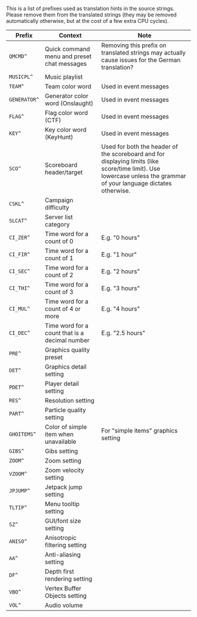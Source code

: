 This is a list of prefixes used as translation hints in the source strings.
Please remove them from the translated strings (they may be removed automatically otherwise, but at the cost of a few extra CPU cycles).

| Prefix | Context | Note |
| ------ | ------ | ------ |
| `QMCMD^` | Quick command menu and preset chat messages | Removing this prefix on translated strings may actually cause issues for the German translation? |
| `MUSICPL^` | Music playlist | |
| `TEAM^` | Team color word | Used in event messages |
| `GENERATOR^` | Generator color word (Onslaught) | Used in event messages |
| `FLAG^` | Flag color word (CTF) | Used in event messages |
| `KEY^` | Key color word (KeyHunt) | Used in event messages |
| `SCO^` | Scoreboard header/target | Used for both the header of the scoreboard and for displaying limits (like score/time limit). Use lowercase unless the grammar of your language dictates otherwise. |
| `CSKL^` | Campaign difficulty | |
| `SLCAT^` | Server list category | |
| `CI_ZER^` | Time word for a count of 0 | E.g. "0 hours" |
| `CI_FIR^` | Time word for a count of 1 | E.g. "1 hour" |
| `CI_SEC^` | Time word for a count of 2 | E.g. "2 hours" |
| `CI_THI^` | Time word for a count of 3 | E.g. "3 hours" |
| `CI_MUL^` | Time word for a count of 4 or more | E.g. "4 hours" |
| `CI_DEC^` | Time word for a count that is a decimal number | E.g. "2.5 hours" |
| `PRE^` | Graphics quality preset | |
| `DET^` | Graphics detail setting | |
| `PDET^` | Player detail setting | |
| `RES^` | Resolution setting | |
| `PART^` | Particle quality setting | |
| `GHOITEMS^` | Color of simple item when unavailable | For "simple items" graphics setting |
| `GIBS^` | Gibs setting | |
| `ZOOM^` | Zoom setting | |
| `VZOOM^` | Zoom velocity setting | |
| `JPJUMP^` | Jetpack jump setting | |
| `TLTIP^` | Menu tooltip setting | |
| `SZ^` | GUI/font size setting | |
| `ANISO^` | Anisotropic filtering setting | |
| `AA^` | Anti-aliasing setting | |
| `DF^` | Depth first rendering setting | |
| `VBO^` | Vertex Buffer Objects setting | |
| `VOL^` | Audio volume | |